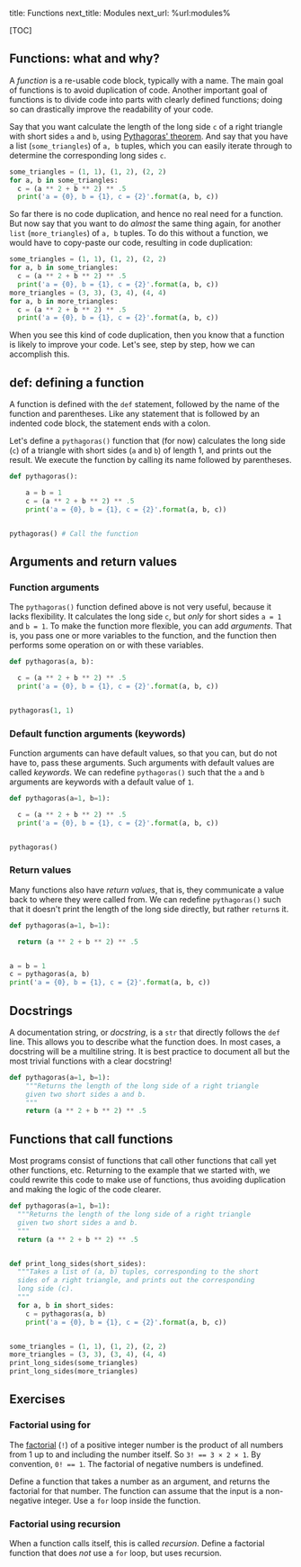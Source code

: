 title: Functions
next_title: Modules
next_url: %url:modules%


[TOC]


## Functions: what and why?

A *function* is a re-usable code block, typically with a name. The main goal of functions is to avoid duplication of code. Another important goal of functions is to divide code into parts with clearly defined functions; doing so can drastically improve the readability of your code.

Say that you want calculate the length of the long side `c` of a right triangle with short sides `a` and `b`, using [Pythagoras' theorem](https://en.wikipedia.org/wiki/Pythagorean_theorem). And say that you have a list (`some_triangles`) of `a, b` tuples, which you can easily iterate through to determine the corresponding long sides `c`.


```python
some_triangles = (1, 1), (1, 2), (2, 2)
for a, b in some_triangles:
  c = (a ** 2 + b ** 2) ** .5
  print('a = {0}, b = {1}, c = {2}'.format(a, b, c))
```

So far there is no code duplication, and hence no real need for a function. But now say that you want to do *almost* the same thing again, for another `list` (`more_triangles`) of `a, b` tuples. To do this without a function, we would have to copy-paste our code, resulting in code duplication:


```python
some_triangles = (1, 1), (1, 2), (2, 2)
for a, b in some_triangles:
  c = (a ** 2 + b ** 2) ** .5
  print('a = {0}, b = {1}, c = {2}'.format(a, b, c))
more_triangles = (3, 3), (3, 4), (4, 4)
for a, b in more_triangles:
  c = (a ** 2 + b ** 2) ** .5
  print('a = {0}, b = {1}, c = {2}'.format(a, b, c))
```


When you see this kind of code duplication, then you know that a function is likely to improve your code. Let's see, step by step, how we can accomplish this.


## def: defining a function

A function is defined with the `def` statement, followed by the name of the function and parentheses. Like any statement that is followed by an indented code block, the statement ends with a colon.

Let's define a `pythagoras()` function that (for now) calculates the long side (`c`) of a triangle with short sides (`a` and `b`) of length 1, and prints out the result. We execute the function by calling its name followed by parentheses.


```python
def pythagoras():

    a = b = 1
    c = (a ** 2 + b ** 2) ** .5
    print('a = {0}, b = {1}, c = {2}'.format(a, b, c))


pythagoras() # Call the function
```


## Arguments and return values

### Function arguments

The `pythagoras()` function defined above is not very useful, because it lacks flexibility. It calculates the long side `c`, but *only* for short sides `a = 1` and `b = 1`. To make the function more flexible, you can add *arguments*. That is, you pass one or more variables to the function, and the function then performs some operation on or with these variables.


```python
def pythagoras(a, b):

  c = (a ** 2 + b ** 2) ** .5
  print('a = {0}, b = {1}, c = {2}'.format(a, b, c))


pythagoras(1, 1)
```


### Default function arguments (keywords)

Function arguments can have default values, so that you can, but do not have to, pass these arguments. Such arguments with default values are called *keywords*. We can redefine `pythagoras()` such that the `a` and `b` arguments are keywords with a default value of `1`.


```python
def pythagoras(a=1, b=1):

  c = (a ** 2 + b ** 2) ** .5
  print('a = {0}, b = {1}, c = {2}'.format(a, b, c))


pythagoras()
```


### Return values

Many functions also have *return values*, that is, they communicate a value back to where they were called from. We can redefine `pythagoras()` such that it doesn't print the length of the long side directly, but rather `return`s it.


```python
def pythagoras(a=1, b=1):

  return (a ** 2 + b ** 2) ** .5


a = b = 1
c = pythagoras(a, b)
print('a = {0}, b = {1}, c = {2}'.format(a, b, c))
```


## Docstrings

A documentation string, or *docstring*, is a `str` that directly follows the `def` line. This allows you to describe what the function does. In most cases, a docstring will be a multiline string. It is best practice to document all but the most trivial functions with a clear docstring!


```python
def pythagoras(a=1, b=1):    
    """Returns the length of the long side of a right triangle
    given two short sides a and b.
    """
    return (a ** 2 + b ** 2) ** .5
```


## Functions that call functions

Most programs consist of functions that call other functions that call yet other functions, etc. Returning to the example that we started with, we could rewrite this code to make use of functions, thus avoiding duplication and making the logic of the code clearer.


```python
def pythagoras(a=1, b=1):
  """Returns the length of the long side of a right triangle
  given two short sides a and b.
  """
  return (a ** 2 + b ** 2) ** .5


def print_long_sides(short_sides):
  """Takes a list of (a, b) tuples, corresponding to the short
  sides of a right triangle, and prints out the corresponding
  long side (c).
  """
  for a, b in short_sides:
    c = pythagoras(a, b)
    print('a = {0}, b = {1}, c = {2}'.format(a, b, c))


some_triangles = (1, 1), (1, 2), (2, 2)
more_triangles = (3, 3), (3, 4), (4, 4)
print_long_sides(some_triangles)
print_long_sides(more_triangles)
```


## Exercises

<div class='info-box' markdown=1>

### Factorial using for

The [factorial](https://en.wikipedia.org/wiki/Factorial) (`!`) of a positive integer number is the product of all numbers from 1 up to and including the number itself. So `3! == 3 × 2 × 1`. By convention, `0! == 1`. The factorial of negative numbers is undefined.

Define a function that takes a number as an argument, and returns the factorial for that number. The function can assume that the input is a non-negative integer. Use a `for` loop inside the function.

</div>

<div class='info-box' markdown=1>

### Factorial using recursion

When a function calls itself, this is called *recursion*. Define a factorial function that does *not* use a `for` loop, but uses recursion.

</div>
